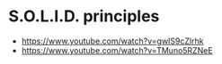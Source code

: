 # S.O.L.I.D. principles
* https://www.youtube.com/watch?v=gwIS9cZlrhk
* https://www.youtube.com/watch?v=TMuno5RZNeE


